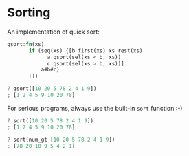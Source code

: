 # Sorting

An implementation of quick sort:

```rust
qsort:fn(xs)
       if (seq(xs) {[b first(xs) xs rest(xs)
		     a qsort(sel(xs < b, xs))
		     c qsort(sel(xs > b, xs))]
		   a#b#c}
	   [])

? qsort([10 20 5 78 2 4 1 9])
; [1 2 4 5 9 10 20 78]
```

For serious programs, always use the built-in `sort` function :-)

```rust
? sort([10 20 5 78 2 4 1 9])
; [1 2 4 5 9 10 20 78]

? sort(num_gt [10 20 5 78 2 4 1 9])
; [78 20 10 9 5 4 2 1]
```
